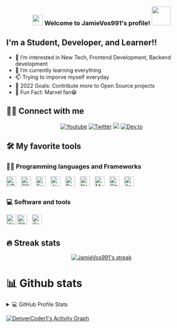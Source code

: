 <h3 align="center">
<img src="https://media.giphy.com/media/hvRJCLFzcasrR4ia7z/giphy.gif" width="28">
Welcome to JamieVos991's profile! <img src="https://media.giphy.com/media/12oufCB0MyZ1Go/giphy.gif" width="50">
</h3>

## I'm a Student, Developer, and Learner!!

- 👀 I’m interested in New Tech, Frontend Development, Backend development
- 🌱 I’m currently learning everything 
- 📫 Trying to imporve myself everyday
- 🥅 2022 Goals: Contribute more to Open Source projects
- 💞️ Fun Fact: Marvel fan😁

## 🙋‍♂️ Connect with me

<!-- Badges template - https://github.com/badges/shields -->
<p align="center">
  <a href="https://www.youtube.com/channel/UC_CvPIwiEn0_Dis86sqOCag"><img alt="Youtube" title="Youtube" src="https://img.shields.io/badge/-YouTube-red?style=for-the-badge&logo=youtube&logoColor=white"/></a>
  <a href="https://twitter.com/NeerajR76494084"><img alt="Twitter" title="Twitter" src="https://img.shields.io/badge/-Twitter-1DA1F2?style=for-the-badge&logo=twitter&logoColor=white"/></a>
  <a href="https://discord.gg/fPrdqh3Zfu" alt="Dev Pro Tips Discussion & Support Server">
    <img src="https://img.shields.io/badge/-Discord-5865F2?style=for-the-badge&logoColor=white&logo=discord"/></a>
  <a href="https://devfolio.co/@nnr0702"><img alt="Dev.to" title="DenverCoder1 Dev.to" src="https://img.shields.io/badge/DEVFOLIO-3835D3.svg?&style=for-the-badge&logo=dev.to&logoColor=black"></a>
</p>

## 🛠️ My favorite tools

### 👨‍💻 Programming languages and Frameworks

<p>
    <img align="left" alt="HTML5" width="26px" src="https://cdn.jsdelivr.net/gh/devicons/devicon/icons/html5/html5-original.svg" style="padding-right:10px;" />
    <img align="left" alt="CSS3" width="26px" src="https://cdn.jsdelivr.net/gh/devicons/devicon/icons/css3/css3-original.svg" style="padding-right:10px;" /> 
    <img align="left" alt="Sass" width="26px" src="https://cdn.jsdelivr.net/gh/devicons/devicon/icons/sass/sass-original.svg" style="padding-right:10px;" />
    <img align="left" alt="JavaScript" width="26px" src="https://cdn.jsdelivr.net/gh/devicons/devicon/icons/javascript/javascript-original.svg" style="padding-right:10px;" />
    <img align="left" alt="React" width="26px" src="https://cdn.jsdelivr.net/gh/devicons/devicon/icons/react/react-original.svg" style="padding-right:10px;" />
    <img align="left" alt="Node.js" width="26px" src="https://cdn.jsdelivr.net/gh/devicons/devicon/icons/nodejs/nodejs-original.svg" style="padding-right:10px;" />
    <img align="left" alt="MySQL" width="26px" src="https://cdn.jsdelivr.net/gh/devicons/devicon/icons/mysql/mysql-original.svg" style="padding-right:10px;" />
    <img align="left" alt="Git" width="26px" src="https://cdn.jsdelivr.net/gh/devicons/devicon/icons/git/git-original.svg" style="padding-right:10px;" />
    <img align="left" alt="Angular" width="26px" src="https://cdn.jsdelivr.net/gh/devicons/devicon/icons/angularjs/angularjs-original.svg" style="padding-right:10px;" />
    
 
</p>

<br>
<br>

### 💻 Software and tools

<p>
     <img align="left" alt="Visual Studio Code" width="26px" src="https://cdn.jsdelivr.net/gh/devicons/devicon/icons/vscode/vscode-original.svg" style="padding right:10px;" />
   <img align="left" alt="GitHub" width="26px" src="https://user-images.githubusercontent.com/3369400/139447912-e0f43f33-6d9f-45f8-be46-2df5bbc91289.png" style="padding-right:10px;" />
  <img align="left" alt="Canva" width="26px" src="https://cdn.jsdelivr.net/gh/devicons/devicon/icons/canva/canva-original.svg" style="padding right:10px;" />
</p>

<br>
<br>

## 🔥 Streak stats

<!-- GitHub Readme Streak Stats - https://github.com/DenverCoder1/github-readme-streak-stats -->
<p align="center">
  <a href="https://github.com/Neeraj2002/github-readme-streak-stats">
    <img title="🔥 Get streak stats for your profile at git.io/streak-stats" alt="JamieVos991's streak" src="https://github-readme-streak-stats.herokuapp.com?user=JamieVos991&theme=monokai-metallian&hide_border=true"/>
  </a>
</p>

# 📊 Github stats

<!-- https://github.com/anuraghazra/github-readme-stats -->
<details> 
  <summary>💻 GitHub Profile Stats</summary>
  <br/>
    <a href="https://github.com/anuraghazra/github-readme-stats"><img alt="JamieVos991's Github Stats" src="https://github-readme-stats.vercel.app/api?username=JamieVos991&show_icons=true&theme=tokyonight" height="192px"/></a>
  <a href="https://github.com/anuraghazra/github-readme-stats"><img alt="JamieVos991's Top Languages" src="https://github-readme-stats.vercel.app/api/top-langs/?username=JamieVos991&layout=compact" height="192px"/></a>
  <br/>
  <b>Note:</b> Top languages is only a metric of the languages my public code consists of and doesn't reflect experience or skill level.
</details>

<!-- https://github.com/ashutosh00710/github-readme-activity-graph -->
<a href="https://github.com/ashutosh00710/github-readme-activity-graph"><img alt="DenverCoder1's Activity Graph" src="https://blooming-savannah-50472.herokuapp.com/graph?username=JamieVos991&theme=react-dark&hide_border=true" /></a>
